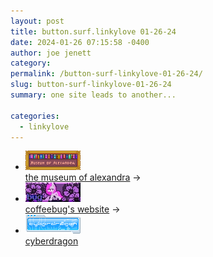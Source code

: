 ```yaml
---
layout: post
title: button.surf.linkylove 01-26-24
date: 2024-01-26 07:15:58 -0400
author: joe jenett
category: 
permalink: /button-surf-linkylove-01-26-24/
slug: button-surf-linkylove-01-26-24
summary: one site leads to another...

categories:
  - linkylove
---
```

<ul class="linkylove">
	<li><a title="xandra" href="https://xandra.cc/"><img src="/images/xandra.png" alt="xandra" width="88" height="31"></a><br><a title="the museum of alexandra" href="https://xandra.cc/">the museum of alexandra</a> <span title="led to site shown below">&#8594;</span></li>
	<li><a title="coffeebug's website" href="https://midifreak.online/"><img src="/images/coffeebug.jpg" alt="coffeebug's website" width="88" height="31"></a><br><a title="coffeebug's website" href="https://midifreak.online/">coffeebug's website</a> <span title="led to site shown below">&#8594;</span></li>
	<li><a title="cyberdragon" href="http://www.cyberdragon.digital/"><img src="/images/cyberdragon.png" alt="cyberdragon" width="88" height="31"></a><br><a title="cyberdragon" href="http://www.cyberdragon.digital/">cyberdragon</a> <span title="led to site shown below"></span></li>
</ul>
<a style="display:none;" href="https://brid.gy/publish/mastodon"><small>(cross-posted to mastodon)</small></a>